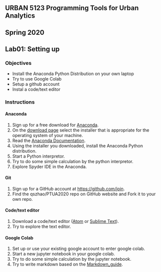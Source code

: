 ## URBAN 5123 Programming Tools for Urban Analytics
## Spring 2020
## Lab01: Setting up

### Objectives

 - Install the Anaconda Python Distribution on your own laptop
 - Try to use Google Colab
 - Setup a github account
 - Instal a code/text editor

### Instructions

#### Anaconda

 1. Sign up for a free download for [Anaconda][ana_dl].
 2. On the [download page][anaconda] select the installer that is appropriate for the operating system of your machine.
 3. Read the [Anaconda Documentation][anaconda_doc].
 4. Using the installer you downloaded, install the Anaconda Python distribution.
 5. Start a Python interpretor.
 6. Try to do some simple calculation by the python interpretor.
 7. Explore Spyder IDE in the Anaconda.  

#### Git
 1. Sign up for a GitHub account at https://github.com/join.
 2. Find the qszhao/PTUA2020 repo on GitHub website and Fork it to your own repo. 

#### Code/text editor
 1. Download a code/text editor ([Atom][Atom] or [Sublime Text][Sublime]).
 2. Try to explore the text editor.  

#### Google Colab
 1. Set up or use your existing google account to enter google colab.
 2. Start a new jupyter notebook in your google colab.
 3. Try to do some simple calculation by the jupyter notebook. 
 4. Try to write markdown based on the [Markdown_guide][markdown].

[ana_dl]: https://www.anaconda.com/distribution/
[anaconda]: https://www.anaconda.com/distribution/#download-section
[anaconda_doc]: https://docs.anaconda.com/anaconda/
[markdown]: https://www.markdownguide.org/basic-syntax/
[Atom]: https://atom.io/
[Sublime]: https://www.sublimetext.com/3
